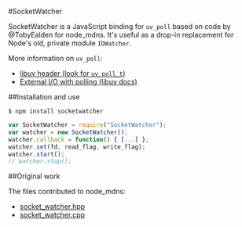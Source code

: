 #SocketWatcher

SocketWatcher is a JavaScript binding for `uv_poll` based on code by @TobyEalden for node_mdns. It's useful as a drop-in replacement for Node's old, private module `IOWatcher`.

More information on `uv_poll`:

- [libuv header (look for `uv_poll_t`)](https://github.com/joyent/libuv/blob/master/include/uv.h)
- [External I/O with polling (libuv docs)](http://nikhilm.github.io/uvbook/utilities.html#external-i-o-with-polling)

##Installation and use

```$ npm install socketwatcher```

```javascript
var SocketWatcher = require("SocketWatcher");
var watcher = new SocketWatcher();
watcher.callback = function() { [...] };
watcher.set(fd, read_flag, write_flag);
watcher.start();
// watcher.stop();
```

##Original work

The files contributed to node_mdns:

- [socket_watcher.hpp](https://github.com/agnat/node_mdns/blob/6dbd4619c2fe47a17cbc5d236a8e057eb08a1b41/src/socket_watcher.hpp)
- [socket_watcher.cpp](https://github.com/agnat/node_mdns/blob/6dbd4619c2fe47a17cbc5d236a8e057eb08a1b41/src/socket_watcher.cpp)
